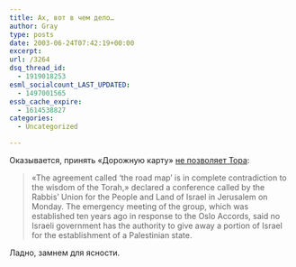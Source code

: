 ```yaml
---
title: Ах, вот в чем дело…
author: Gray
type: posts
date: 2003-06-24T07:42:19+00:00
excerpt:
url: /3264
dsq_thread_id:
  - 1919018253
esml_socialcount_LAST_UPDATED:
  - 1497001565
essb_cache_expire:
  - 1614538827
categories:
  - Uncategorized

---
```








Оказывается, принять &#171;Дорожную карту&#187; <a href="http://web.israelinsider.com/bin/en.jsp?enPage=ArticlePage&#038;enDisplay=view&#038;enDispWhat=object&#038;enDispWho=Article%5El2438&#038;enZone=Politics&#038;enVersion=0&#038;" target="_blank">не позволяет Тора</a>:

> &#171;The agreement called &#8216;the road map&#8217; is in complete contradiction to the wisdom of the Torah,&#187; declared a conference called by the Rabbis&#8217; Union for the People and Land of Israel in Jerusalem on Monday. The emergency meeting of the group, which was established ten years ago in response to the Oslo Accords, said no Israeli government has the authority to give away a portion of Israel for the establishment of a Palestinian state.

Ладно, замнем для ясности.
